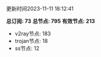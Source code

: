 更新时间2023-11-11 18:12:41

**总订阅: 73**
**总节点: 795**
**有效节点: 213**
- v2ray节点: 183
- trojan节点: 18
- ss节点: 12
